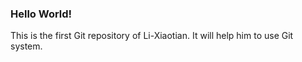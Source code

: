 ### Hello World!

This is the first Git repository of Li-Xiaotian. It will help him to use Git system.

